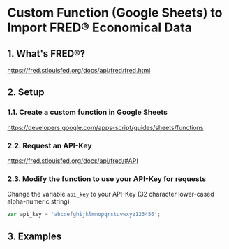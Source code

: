 # Custom Function (Google Sheets) to Import FRED® Economical Data
## 1. What's FRED®?
https://fred.stlouisfed.org/docs/api/fred/fred.html

## 2. Setup
### 1.1. Create a custom function in Google Sheets
https://developers.google.com/apps-script/guides/sheets/functions

### 2.2. Request an API-Key
https://fred.stlouisfed.org/docs/api/fred/#API

### 2.3. Modify the function to use your API-Key for requests
Change the variable `api_key` to your API-Key (32 character lower-cased alpha-numeric string)

```javascript
var api_key = 'abcdefghijklmnopqrstuvwxyz123456';
```

## 3. Examples
